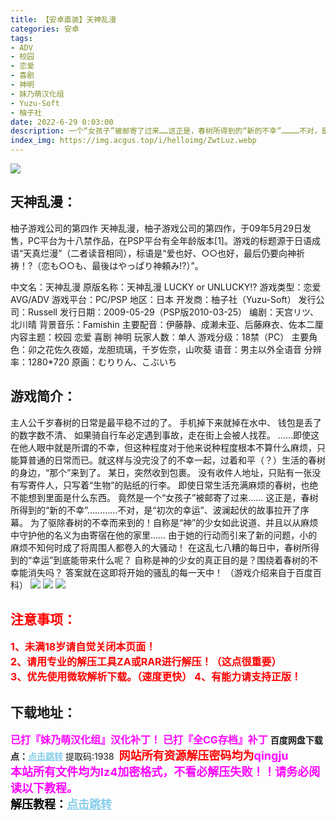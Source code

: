 ```yaml
---
title: 【安卓直装】天神乱漫
categories: 安卓
tags:
- ADV
- 校园
- 恋爱
- 喜剧
- 神明
- 妹乃萌汉化组
- Yuzu-Soft
- 柚子社
date: 2022-6-29 0:03:00
description: 一个“女孩子”被邮寄了过来……这正是，春树所得到的“新的不幸”…………不对，是“初次的幸运”、波澜起伏的故事拉开了序幕。为了驱除春树的不幸而来到的！自称是“神”的少女如此说道、并且以从麻烦中守护他的名义为由寄宿在他的家里……
index_img: https://img.acgus.top/i/helloimg/ZwtLuz.webp
---
```

![](https://img.acgus.top/i/helloimg/ZwtLuz.webp)
## **天神乱漫：**
柚子游戏公司的第四作
天神乱漫，柚子游戏公司的第四作，于09年5月29日发售，PC平台为十八禁作品，在PSP平台有全年龄版本[1]。游戏的标题源于日语成语“天真烂漫”（二者读音相同），标语是“爱也好、○○也好，最后仍要向神祈祷！?（恋も○○も、最後はやっぱり神頼み!?）”。

中文名：天神乱漫
原版名称：天神乱漫 LUCKY or UNLUCKY!?
游戏类型：恋爱AVG/ADV
游戏平台：PC/PSP
地区：日本
开发商：柚子社（Yuzu-Soft）
发行公司：Russell
发行日期：2009-05-29（PSP版2010-03-25）
编剧：天宫リツ、北川晴
背景音乐：Famishin
主要配音：伊藤静、成濑未亚、后藤麻衣、佐本二厘
内容主题：校园 恋爱 喜剧 神明
玩家人数：单人
游戏分级：18禁（PC）
主要角色：卯之花佐久夜姬，龙胆琉璃，千岁佐奈，山吹葵
语音：男主以外全语音
分辨率：1280*720
原画：むりりん、こぶいち

## 游戏简介：
主人公千岁春树的日常是最平稳不过的了。
手机掉下来就掉在水中、
钱包是丢了的数字数不清、
如果骑自行车必定遇到事故，走在街上会被人找茬。
……即使这在他人眼中就是所谓的不幸，但这种程度对于他来说种程度根本不算什么麻烦，只能算普通的日常而已。就这样与没完没了的不幸一起，过着和平（？）生活的春树的身边，“那个”来到了。
某日，突然收到包裹。
没有收件人地址，只贴有一张没有写寄件人，只写着“生物”的贴纸的行李。
即使日常生活充满麻烦的春树，也绝不能想到里面是什么东西。
竟然是一个“女孩子”被邮寄了过来……
这正是，春树所得到的“新的不幸”…………不对，是“初次的幸运”、波澜起伏的故事拉开了序幕。
为了驱除春树的不幸而来到的！自称是“神”的少女如此说道、并且以从麻烦中守护他的名义为由寄宿在他的家里……
由于她的行动而引来了新的问题，小的麻烦不知何时成了将周围人都卷入的大骚动！
在这乱七八糟的每日中，春树所得到的“幸运”到底能带来什么呢？
自称是神的少女的真正目的是？围绕着春树的不幸能消失吗？
答案就在这即将开始的骚乱的每一天中！
（游戏介绍来自于百度百科）
![](https://img.acgus.top/i/helloimg/Zwt4Ln.webp)
![](https://img.acgus.top/i/helloimg/ZwttR6.webp)
![](https://img.acgus.top/i/helloimg/ZwtAQR.webp)





## <font color=#FF0000 >注意事项：</font>
<font color=#FF0000 size=3><b>1、未满18岁请自觉关闭本页面！  
2、请用专业的解压工具ZA或RAR进行解压！（这点很重要）           
3、优先使用微软解析下载。（速度更快）
4、有能力请支持正版！</b></font>

## 下载地址：
<font color=#FF00FF size=3>**已打『妹乃萌汉化组』汉化补丁！**</font>
<font color=#FF00FF size=3>**已打『全CG存档』补丁**</font>
<b>百度网盘下载点：</b><a href="https://pan.baidu.com/s/1RIoAideLbO3xm-bqyomwlg?pwd=1938" style="color: #87CEEB;"><b>点击跳转</b></a> 提取码:1938
<a style="padding: 0" href="https://post.qingju.org/AD/"><img style="max-width:100%" src="https://img.acgus.top/i/2024/07/478f689b8021d8d499ab43d21acf137a.gif" alt=""></a>
<b><font color=#FF0000 size=4>网站所有资源解压密码均为</b></font><b><font color=#FF00FF size=4>qingju</font><font color=#FF0000 ></font></b><br><b><font color=#FF00FF size=4>本站所有文件均为lz4加密格式，不看必解压失败！！请务必阅读以下教程。</b></font><br><b><font color=#000 size=4>解压教程：</b><a href="https://post.qingju.org/tutorial/000/" style="color: #87CEEB;"><b>点击跳转</b></a>